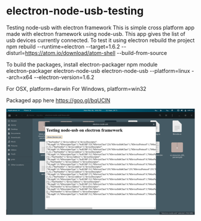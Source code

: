 # electron-node-usb-testing
Testing node-usb with electron framework
This is simple cross platform app made with electron framework using node-usb. This app gives the list of usb devices currently connected.
To test it using electron rebuild the project<br>
npm rebuild --runtime=electron --target=1.6.2 --disturl=https://atom.io/download/atom-shell --build-from-source

To build the packages, install electron-packager npm module<br>
electron-packager electron-node-usb electron-node-usb --platform=linux --arch=x64 --electron-version=1.6.2

For OSX, platform=darwin
For Windows, platform=win32

Packaged app here https://goo.gl/bqUClN

<img src="img.png">
